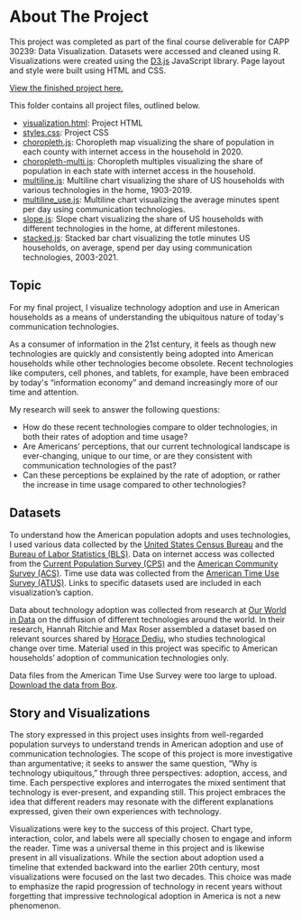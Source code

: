 # About The Project


This project was completed as part of the final course deliverable for CAPP 30239: Data Visualization. Datasets were accessed and cleaned using R. Visualizations were created using the [D3.js](https://d3js.org/) JavaScript library. Page layout and style were built using HTML and CSS.

[View the finished project here.](https://lindshiser.github.io/CAPP30239_FA22/final_project/visualization.html)

This folder contains all project files, outlined below. 
- [visualization.html](https://github.com/lindshiser/CAPP30239_FA22/blob/main/final_project/visualization.html): Project HTML
- [styles.css](https://github.com/lindshiser/CAPP30239_FA22/blob/main/final_project/styles.css): Project CSS
- [choropleth.js](https://github.com/lindshiser/CAPP30239_FA22/blob/main/final_project/choropleth.js): Choropleth map visualizing the share of population in each county with internet access in the household in 2020.
- [choropleth-multi.js](https://github.com/lindshiser/CAPP30239_FA22/blob/main/final_project/choropleth_multi.js): Choropleth multiples visualizing the share of population in each state with internet access in the household.
- [multiline.js](https://github.com/lindshiser/CAPP30239_FA22/blob/main/final_project/multiline.js): Multiline chart visualizing the share of US households with various technologies in the home, 1903-2019.
- [multiline_use.js](https://github.com/lindshiser/CAPP30239_FA22/blob/main/final_project/multiline_use.js): Multiline chart visualizing the average minutes spent per day using communication technologies.
- [slope.js](https://github.com/lindshiser/CAPP30239_FA22/blob/main/final_project/slope.js): Slope chart visualizing the share of US households with different technologies in the home, at different milestones.
- [stacked.js](https://github.com/lindshiser/CAPP30239_FA22/blob/main/final_project/stacked.js): Stacked bar chart visualizing the totle minutes US households, on average, spend per day using communication technologies, 2003-2021.

## Topic

For my final project, I visualize technology adoption and use in American households as a means of understanding the ubiquitous nature of today's communication technologies.

As a consumer of information in the 21st century, it feels as though new technologies are quickly and consistently being adopted into American households while other technologies become obsolete. Recent technologies like computers, cell phones,  and tablets, for example, have been embraced by today's “information economy” and demand increasingly more of our time and attention.

My research will seek to answer the following questions:
- How do these recent technologies compare to older technologies, in both their rates of adoption and time usage? 
- Are Americans’ perceptions, that our current technological landscape is ever-changing, unique to our time, or are they consistent with communication technologies of the past? 
- Can these perceptions be explained by the rate of adoption, or rather the increase in time usage compared to other technologies? 

## Datasets

To understand how the American population adopts and uses technologies, I used various data collected by the [United States Census Bureau](https://www.census.gov/about/what.html) and the [Bureau of Labor Statistics (BLS)](https://www.bls.gov/bls/infohome.htm). Data on internet access was collected from the [Current Population Survey (CPS)](https://www.census.gov/programs-surveys/cps/about.html) and the [American Community Survey (ACS)](https://www.census.gov/programs-surveys/acs/about.html). Time use data was collected from the [American Time Use Survey (ATUS)](https://www.census.gov/programs-surveys/atus.html). Links to specific datasets used are included in each visualization’s caption.

Data about technology adoption was collected from research at [Our World in Data](https://ourworldindata.org/) on the diffusion of different technologies around the world. In their research, Hannah Ritchie and Max Roser assembled a dataset based on relevant sources shared by [Horace Dediu](http://www.asymco.com/author/asymco/), who studies technological change over time. Material used in this project was specific to American households’ adoption of communication technologies only.

Data files from the American Time Use Survey were too large to upload. [Download the data from Box](https://uchicago.box.com/v/time-use-data).

## Story and Visualizations

The story expressed in this project uses insights from well-regarded population surveys to understand trends in American adoption and use of communication technologies. The scope of this project is more investigative than argumentative; it seeks to answer the same question, “Why is technology ubiquitous,” through three perspectives: adoption, access, and time. Each perspective explores and interrogates the mixed sentiment that technology is ever-present, and expanding still. This project embraces the idea that different readers may resonate with the different explanations expressed, given their own experiences with technology.

Visualizations were key to the success of this project. Chart type, interaction, color, and labels were all specially chosen to engage and inform the reader. Time was a universal theme in this project and is likewise present in all visualizations. While the section about adoption used a timeline that extended backward into the earlier 20th century, most visualizations were focused on the last two decades. This choice was made to emphasize the rapid progression of technology in recent years without forgetting that impressive technological adoption in America is not a new phenomenon.
